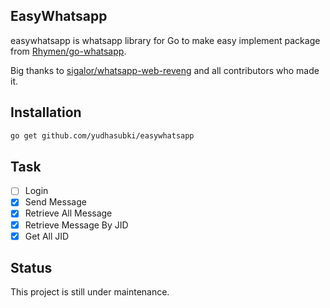 ## EasyWhatsapp

easywhatsapp is whatsapp library for Go to make easy implement package from [Rhymen/go-whatsapp](https://github.com/Rhymen/go-whatsapp).

Big thanks to [sigalor/whatsapp-web-reveng](https://github.com/sigalor/whatsapp-web-reveng) and all contributors who made it.

## Installation
```bash
go get github.com/yudhasubki/easywhatsapp
```

## Task
- [ ] Login
- [x] Send Message
- [x] Retrieve All Message
- [x] Retrieve Message By JID
- [x] Get All JID

## Status
This project is still under maintenance.
